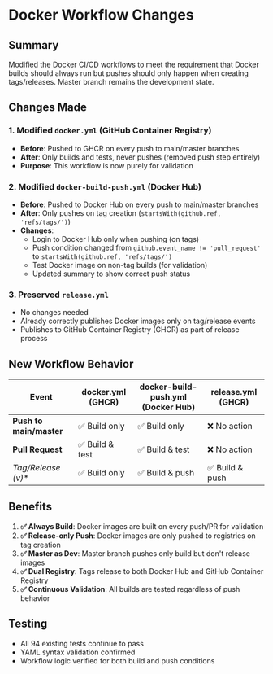 # Docker Workflow Changes

## Summary

Modified the Docker CI/CD workflows to meet the requirement that Docker builds should always run but pushes should only happen when creating tags/releases. Master branch remains the development state.

## Changes Made

### 1. Modified `docker.yml` (GitHub Container Registry)
- **Before**: Pushed to GHCR on every push to main/master branches
- **After**: Only builds and tests, never pushes (removed push step entirely)
- **Purpose**: This workflow is now purely for validation

### 2. Modified `docker-build-push.yml` (Docker Hub)
- **Before**: Pushed to Docker Hub on every push to main/master branches
- **After**: Only pushes on tag creation (`startsWith(github.ref, 'refs/tags/')`)
- **Changes**:
  - Login to Docker Hub only when pushing (on tags)
  - Push condition changed from `github.event_name != 'pull_request'` to `startsWith(github.ref, 'refs/tags/')`
  - Test Docker image on non-tag builds (for validation)
  - Updated summary to show correct push status

### 3. Preserved `release.yml`
- No changes needed
- Already correctly publishes Docker images only on tag/release events
- Publishes to GitHub Container Registry (GHCR) as part of release process

## New Workflow Behavior

| Event | docker.yml (GHCR) | docker-build-push.yml (Docker Hub) | release.yml (GHCR) |
|-------|-------------------|-------------------------------------|-------------------|
| **Push to main/master** | ✅ Build only | ✅ Build only | ❌ No action |
| **Pull Request** | ✅ Build & test | ✅ Build & test | ❌ No action |
| **Tag/Release (v*)** | ✅ Build only | ✅ Build & push | ✅ Build & push |

## Benefits

1. **✅ Always Build**: Docker images are built on every push/PR for validation
2. **✅ Release-only Push**: Docker images are only pushed to registries on tag creation
3. **✅ Master as Dev**: Master branch pushes only build but don't release images
4. **✅ Dual Registry**: Tags release to both Docker Hub and GitHub Container Registry
5. **✅ Continuous Validation**: All builds are tested regardless of push behavior

## Testing

- All 94 existing tests continue to pass
- YAML syntax validation confirmed
- Workflow logic verified for both build and push conditions